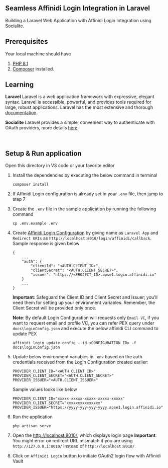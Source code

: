 ## Seamless Affinidi Login Integration in Laravel

Building a Laravel Web Application with Affinidi Login Integration using Socialite.

## Prerequisites
Your local machine should have 
1. [PHP 8.1](https://www.php.net/downloads) 
2. [Composer](https://getcomposer.org/download/) installed.

## Learning 

**Laravel**
Laravel is a web application framework with expressive, elegant syntax. Laravel is accessible, powerful, and provides tools required for large, robust applications.
Laravel has the most extensive and thorough [documentation](https://laravel.com/docs).

**Socialite**
Laravel provides a simple, convenient way to authenticate with OAuth providers, more details [here](https://laravel.com/docs/10.x/socialites).

<br>

## Setup & Run application

Open this directory in VS code or your favorite editor

 1. Install the dependencies by executing the below command in terminal
    ```
    composer install
    ```
 2. If Affinidi Login configuration is already set in your `.env` file, then jump to step 7
 3. Create the `.env` file in the sample application by running the following command
    ```
    cp .env.example .env
    ```
 4. Create [Affinidi Login Configuration](https://docs.affinidi.com/docs/affinidi-login/login-configuration/#create-login-configuration) by giving name as `Laravel App` and `Redirect URIs` as `http://localhost:8010/login/affinidi/callback`. Sample response is given below
    ```
    {
        ...
        "auth": {
            "clientId": "<AUTH.CLIENT_ID>",
            "clientSecret": "<AUTH.CLIENT_SECRET>",
            "issuer": "https://<PROJECT_ID>.apse1.login.affinidi.io"
        }
        ...
    }
    ```
    **Important**: Safeguard the Client ID and Client Secret and Issuer; you'll need them for setting up your environment variables. Remember, the Client Secret will be provided only once.

    **Note**: By default Login Configuration will requests only `Email VC`, if you want to request email and profile VC, you can refer PEX query under `docs\loginConfig.json` and execute the below affinidi CLI command to update PEX
    ```
    affinidi login update-config --id <CONFIGURATION_ID> -f docs\loginConfig.json
    ```
 
 5. Update below environment variables in `.env` based on the auth credentials received from the Login Configuration created earlier:
    ```
    PROVIDER_CLIENT_ID="<AUTH.CLIENT_ID>"
    PROVIDER_CLIENT_SECRET="<AUTH.CLIENT_SECRET>"
    PROVIDER_ISSUER="<AUTH.CLIENT_ISSUER>"
    ```
    Sample values looks like below
    ```
    PROVIDER_CLIENT_ID="xxxxx-xxxxx-xxxxx-xxxxx-xxxxx"
    PROVIDER_CLIENT_SECRET="xxxxxxxxxxxxxxx"
    PROVIDER_ISSUER="https://yyyy-yyy-yyy-yyyy.apse1.login.affinidi.io"
    ```
6. Run the application
    ```
    php artisan serve
    ```
7. Open the [http://localhost:8010/](http://localhost:8010/), which displays login page 
    **Important**: You might error on redirect URL mismatch if you are using `http://127.0.0.1:8010/` instead of `http://localhost:8010/`. 
8. Click on `Affinidi Login` button to initiate OAuth2 login flow with Affinidi Vault
